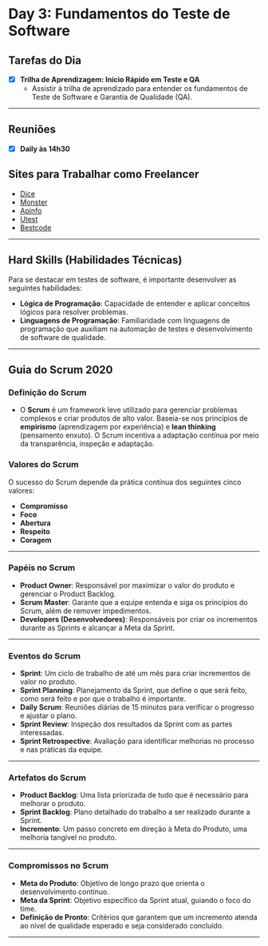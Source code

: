 # Day 3: Fundamentos do Teste de Software

## Tarefas do Dia
- [x] **Trilha de Aprendizagem: Início Rápido em Teste e QA**
  - Assistir à trilha de aprendizado para entender os fundamentos de Teste de Software e Garantia de Qualidade (QA).

---
## Reuniões
- [x] **Daily às 14h30**

## Sites para Trabalhar como Freelancer
- [Dice](https://www.dice.com/)
- [Monster](https://www.monster.com/)
- [Apinfo](https://www.apinfo.com/)
- [Utest](https://www.utest.com/)
- [Bestcode](https://www.bestcode.com.br/)
---

## Hard Skills (Habilidades Técnicas)
Para se destacar em testes de software, é importante desenvolver as seguintes habilidades:

- **Lógica de Programação**: Capacidade de entender e aplicar conceitos lógicos para resolver problemas.
- **Linguagens de Programação**: Familiaridade com linguagens de programação que auxiliam na automação de testes e desenvolvimento de software de qualidade.

---

## Guia do Scrum 2020

### Definição do Scrum
- O **Scrum** é um framework leve utilizado para gerenciar problemas complexos e criar produtos de alto valor. Baseia-se nos princípios de **empirismo** (aprendizagem por experiência) e **lean thinking** (pensamento enxuto). O Scrum incentiva a adaptação contínua por meio da transparência, inspeção e adaptação.

### Valores do Scrum
O sucesso do Scrum depende da prática contínua dos seguintes cinco valores:
- **Compromisso**
- **Foco**
- **Abertura**
- **Respeito**
- **Coragem**

---

### Papéis no Scrum
- **Product Owner**: Responsável por maximizar o valor do produto e gerenciar o Product Backlog.
- **Scrum Master**: Garante que a equipe entenda e siga os princípios do Scrum, além de remover impedimentos.
- **Developers (Desenvolvedores)**: Responsáveis por criar os incrementos durante as Sprints e alcançar a Meta da Sprint.

---

### Eventos do Scrum
- **Sprint**: Um ciclo de trabalho de até um mês para criar incrementos de valor no produto.
- **Sprint Planning**: Planejamento da Sprint, que define o que será feito, como será feito e por que o trabalho é importante.
- **Daily Scrum**: Reuniões diárias de 15 minutos para verificar o progresso e ajustar o plano.
- **Sprint Review**: Inspeção dos resultados da Sprint com as partes interessadas.
- **Sprint Retrospective**: Avaliação para identificar melhorias no processo e nas práticas da equipe.

---

### Artefatos do Scrum
- **Product Backlog**: Uma lista priorizada de tudo que é necessário para melhorar o produto.
- **Sprint Backlog**: Plano detalhado do trabalho a ser realizado durante a Sprint.
- **Incremento**: Um passo concreto em direção à Meta do Produto, uma melhoria tangível no produto.

---

### Compromissos no Scrum
- **Meta do Produto**: Objetivo de longo prazo que orienta o desenvolvimento contínuo.
- **Meta da Sprint**: Objetivo específico da Sprint atual, guiando o foco do time.
- **Definição de Pronto**: Critérios que garantem que um incremento atenda ao nível de qualidade esperado e seja considerado concluído.

---
